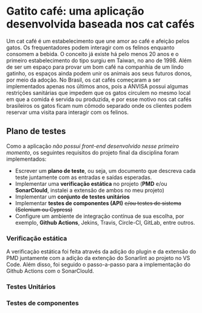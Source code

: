 # Gatito café: uma aplicação desenvolvida baseada nos cat cafés
Um cat café é um estabelecimento que une amor ao café e afeição pelos gatos. Os frequentadores podem interagir com os felinos enquanto consomem a bebida. O conceito já existe há pelo menos 20 anos e o primeiro estabelecimento do tipo surgiu em Taiwan, no ano de 1998. Além de ser um espaço para provar um bom café na companhia de um lindo gatinho, os espaços ainda podem unir os animais aos seus futuros donos, por meio da adoção. No Brasil, os cat cafés começaram a ser implementados apenas nos últimos anos, pois a ANVISA possui algumas restrições sanitárias que impedem que os gatos circulem no mesmo local em que a comida é servida ou produzida, e por esse motivo nos cat cafés brasileiros os gatos ficam num cômodo separado onde os clientes podem reservar uma visita para interagir com os felinos.

## Plano de testes
Como a aplicação *não possui front-end desenvolvido nesse primeiro momento*, os seguintes requisitos do projeto final da disciplina foram implementados:
+ Escrever um **plano de teste**, ou seja, um documento que descreva cada teste juntamente com as entradas e saídas esperadas. 
+ Implementar uma **verificação estática** no projeto (**PMD** e/ou **SonarClould**, instalei a extensão de ambos no meu projeto)
+ Implementar um **conjunto de testes unitários**
+ Implementar **testes de componentes (API)** <s>e/ou testes de sistema (Selenium ou Cypress)</s>
+ Configure um ambiente de integração contínua de sua escolha, por exemplo, **Github Actions**, Jekins, Travis, Circle-CI, GitLab, entre outros.

### Verificação estática
A verificação estática foi feita através da adição do plugin e da extensão do PMD juntamente com a adição da extenção do Sonarlint ao projeto no VS Code. Além disso, foi seguido o passo-a-passo para a implementação do Github Actions com o SonarClould.

### Testes Unitários

### Testes de componentes
